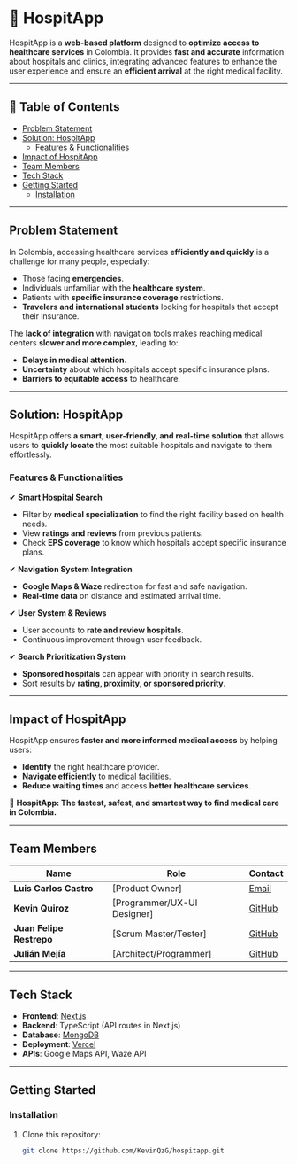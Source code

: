 # 📌 HospitApp

HospitApp is a **web-based platform** designed to **optimize access to healthcare services** in Colombia. It provides **fast and accurate** information about hospitals and clinics, integrating advanced features to enhance the user experience and ensure an **efficient arrival** at the right medical facility.

---

## 📖 Table of Contents  
- [Problem Statement](#problem-statement)  
- [Solution: HospitApp](#solution-hospitapp)  
  - [Features & Functionalities](#features--functionalities)  
- [Impact of HospitApp](#impact-of-hospitapp)  
- [Team Members](#team-members)  
- [Tech Stack](#tech-stack)  
- [Getting Started](#getting-started)  
  - [Installation](#installation)  
---

## Problem Statement  

In Colombia, accessing healthcare services **efficiently and quickly** is a challenge for many people, especially:
- Those facing **emergencies**.
- Individuals unfamiliar with the **healthcare system**.
- Patients with **specific insurance coverage** restrictions.
- **Travelers and international students** looking for hospitals that accept their insurance.

The **lack of integration** with navigation tools makes reaching medical centers **slower and more complex**, leading to:
- **Delays in medical attention**.
- **Uncertainty** about which hospitals accept specific insurance plans.
- **Barriers to equitable access** to healthcare.

---

## Solution: HospitApp  

HospitApp offers **a smart, user-friendly, and real-time solution** that allows users to **quickly locate** the most suitable hospitals and navigate to them effortlessly.

### Features & Functionalities  

✔ **Smart Hospital Search**  
- Filter by **medical specialization** to find the right facility based on health needs.  
- View **ratings and reviews** from previous patients.  
- Check **EPS coverage** to know which hospitals accept specific insurance plans.

✔ **Navigation System Integration**  
- **Google Maps & Waze** redirection for fast and safe navigation.  
- **Real-time data** on distance and estimated arrival time.

✔ **User System & Reviews**  
- User accounts to **rate and review hospitals**.  
- Continuous improvement through user feedback.

✔ **Search Prioritization System**  
- **Sponsored hospitals** can appear with priority in search results.  
- Sort results by **rating, proximity, or sponsored priority**.

---

## Impact of HospitApp  

HospitApp ensures **faster and more informed medical access** by helping users:
- **Identify** the right healthcare provider.  
- **Navigate efficiently** to medical facilities.  
- **Reduce waiting times** and access **better healthcare services**.  

🚀 **HospitApp: The fastest, safest, and smartest way to find medical care in Colombia.**  

---

## Team Members  

| Name              | Role               | Contact |
|------------------|------------------|---------|
| **Luis Carlos Castro**     | [Product Owner]        | [Email](luiscarlos3007@hotmail.com) |
| **Kevin Quiroz**     | [Programmer/UX-UI Designer]        | [GitHub](https://github.com/KevinQzG)  |
| **Juan Felipe Restrepo**     | [Scrum Master/Tester]        | [GitHub](https://github.com/JuanFelipeRestrepoBuitrago) |
| **Julián Mejía**     | [Architect/Programmer]| [GitHub](https://github.com/Julimejia) |

---

## Tech Stack  

- **Frontend**: [Next.js](https://nextjs.org/)  
- **Backend**: TypeScript (API routes in Next.js)  
- **Database**: [MongoDB](https://www.mongodb.com/)  
- **Deployment**: [Vercel](https://vercel.com/)  
- **APIs**: Google Maps API, Waze API  

---

## Getting Started  

### Installation  

1. Clone this repository:  
   ```sh
   git clone https://github.com/KevinQzG/hospitapp.git
